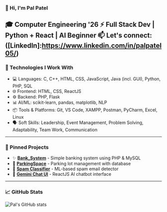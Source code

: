 ### 👋 Hi, I'm Pal Patel
🎓 Computer Engineering '26
⚡ Full Stack Dev | Python + React | AI Beginner
📫 Let's connect: ([LinkedIn]:https://www.linkedin.com/in/palpatel05/)
---

### 🔧 Technologies I Work With
- 💻 Languages: C, C++, HTML, CSS, JavaScript, Java (incl. GUI), Python, PHP, SQL
- 🌐 Frontend: HTML, CSS, ReactJS
- ⚙️ Backend: PHP, Flask
- 📊 AI/ML: scikit-learn, pandas, matplotlib, NLP
- 📦 Tools & Platforms: Git, VS Code, XAMPP, Postman, PyCharm, Excel, Linux
- 🗣️ Soft Skills: Leadership, Event Management, Problem Solving, Adaptability, Team Work, Communication

---

### 📂 Pinned Projects
- ✨ **[Bank_System](https://github.com/palpatel0504/Bank_System)** - Simple banking system using PHP & MySQL  
- 🚗 **[ParkingSpace](https://github.com/palpatel0504/ParkingSpace)** - Parking lot management with database  
- 🧠 **[Spam Classifier](https://github.com/palpatel0504/spam_classifier_project)** - ML-based spam email detector  
- 🤖 **[Gemini Chat UI](https://github.com/palpatel0504/gemini-clone)** - ReactJS AI chatbot interface

---

### 📈 GitHub Stats
![Pal's GitHub stats](https://github-readme-stats.vercel.app/api?username=palpatel0504&show_icons=true&theme=tokyonight)
